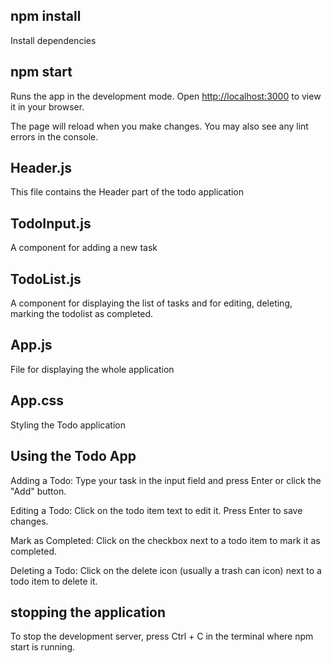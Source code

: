 ## npm install

Install dependencies

## npm start
Runs the app in the development mode.
Open [http://localhost:3000](http://localhost:3000) to view it in your browser.

The page will reload when you make changes.
You may also see any lint errors in the console.
## Header.js
This file contains the Header part of the todo application
## TodoInput.js
A component for adding a new task
## TodoList.js
A component for displaying the list of tasks and for editing, deleting, marking the todolist as completed.
## App.js
File for displaying the whole application
## App.css
Styling the Todo application


## Using the Todo App

Adding a Todo: Type your task in the input field and press Enter or click the "Add" button.

Editing a Todo: Click on the todo item text to edit it. Press Enter to save changes.

Mark as Completed: Click on the checkbox next to a todo item to mark it as completed.

Deleting a Todo: Click on the delete icon (usually a trash can icon) next to a todo item to delete it.


## stopping the application
To stop the development server, press Ctrl + C in the terminal where npm start is running.
